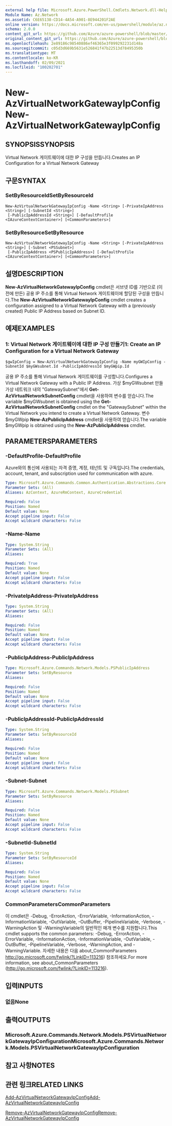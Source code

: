 ```yaml
---
external help file: Microsoft.Azure.PowerShell.Cmdlets.Network.dll-Help.xml
Module Name: Az.Network
ms.assetid: C6E65138-CD14-4A54-A901-8E944201F2AE
online version: https://docs.microsoft.com/en-us/powershell/module/az.network/new-azvirtualnetworkgatewayipconfig
schema: 2.0.0
content_git_url: https://github.com/Azure/azure-powershell/blob/master/src/Network/Network/help/New-AzVirtualNetworkGatewayIpConfig.md
original_content_git_url: https://github.com/Azure/azure-powershell/blob/master/src/Network/Network/help/New-AzVirtualNetworkGatewayIpConfig.md
ms.openlocfilehash: 2e89186c98540886ef46365e3f099292231d148a
ms.sourcegitcommit: c05d3d669b5631e526841f47b22513d78495350b
ms.translationtype: MT
ms.contentlocale: ko-KR
ms.lasthandoff: 02/09/2021
ms.locfileid: "100202701"
---
```

# <span data-ttu-id="d4c52-101">New-AzVirtualNetworkGatewayIpConfig</span><span class="sxs-lookup"><span data-stu-id="d4c52-101">New-AzVirtualNetworkGatewayIpConfig</span></span>

## <span data-ttu-id="d4c52-102">SYNOPSIS</span><span class="sxs-lookup"><span data-stu-id="d4c52-102">SYNOPSIS</span></span>
<span data-ttu-id="d4c52-103">Virtual Network 게이트웨이에 대한 IP 구성을 만듭니다.</span><span class="sxs-lookup"><span data-stu-id="d4c52-103">Creates an IP Configuration for a Virtual Network Gateway</span></span>

## <span data-ttu-id="d4c52-104">구문</span><span class="sxs-lookup"><span data-stu-id="d4c52-104">SYNTAX</span></span>

### <span data-ttu-id="d4c52-105">SetByResourceId</span><span class="sxs-lookup"><span data-stu-id="d4c52-105">SetByResourceId</span></span>
```
New-AzVirtualNetworkGatewayIpConfig -Name <String> [-PrivateIpAddress <String>] [-SubnetId <String>]
 [-PublicIpAddressId <String>] [-DefaultProfile <IAzureContextContainer>] [<CommonParameters>]
```

### <span data-ttu-id="d4c52-106">SetByResource</span><span class="sxs-lookup"><span data-stu-id="d4c52-106">SetByResource</span></span>
```
New-AzVirtualNetworkGatewayIpConfig -Name <String> [-PrivateIpAddress <String>] [-Subnet <PSSubnet>]
 [-PublicIpAddress <PSPublicIpAddress>] [-DefaultProfile <IAzureContextContainer>] [<CommonParameters>]
```

## <span data-ttu-id="d4c52-107">설명</span><span class="sxs-lookup"><span data-stu-id="d4c52-107">DESCRIPTION</span></span>
<span data-ttu-id="d4c52-108">**New-AzVirtualNetworkGatewayIpConfig** cmdlet은 서브넷 ID를 기반으로 (이전에 만든) 공용 IP 주소를 통해 Virtual Network 게이트웨이에 할당된 구성을 만듭니다.</span><span class="sxs-lookup"><span data-stu-id="d4c52-108">The **New-AzVirtualNetworkGatewayIpConfig** cmdlet creates a configuration assigned to a Virtual Network Gateway with a (previously created) Public IP Address based on Subnet ID.</span></span>

## <span data-ttu-id="d4c52-109">예제</span><span class="sxs-lookup"><span data-stu-id="d4c52-109">EXAMPLES</span></span>

### <span data-ttu-id="d4c52-110">1: Virtual Network 게이트웨이에 대한 IP 구성 만들기</span><span class="sxs-lookup"><span data-stu-id="d4c52-110">1: Create an IP Configuration for a Virtual Network Gateway</span></span>
```
$gwIpConfig = New-AzVirtualNetworkGatewayIpConfig -Name myGWIpConfig -SubnetId $myGWsubnet.Id -PublicIpAddressId $myGWpip.Id
```

<span data-ttu-id="d4c52-111">공용 IP 주소를 통해 Virtual Network 게이트웨이를 구성합니다.</span><span class="sxs-lookup"><span data-stu-id="d4c52-111">Configures a Virtual Network Gateway with a Public IP Address.</span></span> <span data-ttu-id="d4c52-112">가상 $myGWsubnet 만들 가상 네트워크 내의 "GatewaySubnet"에서 **Get-AzVirtualNetworkSubnetConfig** cmdlet을 사용하여 변수를 얻습니다.</span><span class="sxs-lookup"><span data-stu-id="d4c52-112">The variable $myGWsubnet is obtained using the **Get-AzVirtualNetworkSubnetConfig** cmdlet on the "GatewaySubnet" within the Virtual Network you intend to create a Virtual Network Gateway.</span></span> <span data-ttu-id="d4c52-113">변수 $myGWpip **New-AzPublicIpAddress** cmdlet을 사용하여 얻습니다.</span><span class="sxs-lookup"><span data-stu-id="d4c52-113">The variable $myGWpip is obtained using the **New-AzPublicIpAddress** cmdlet.</span></span>

## <span data-ttu-id="d4c52-114">PARAMETERS</span><span class="sxs-lookup"><span data-stu-id="d4c52-114">PARAMETERS</span></span>

### <span data-ttu-id="d4c52-115">-DefaultProfile</span><span class="sxs-lookup"><span data-stu-id="d4c52-115">-DefaultProfile</span></span>
<span data-ttu-id="d4c52-116">Azure와의 통신에 사용되는 자격 증명, 계정, 테넌트 및 구독입니다.</span><span class="sxs-lookup"><span data-stu-id="d4c52-116">The credentials, account, tenant, and subscription used for communication with azure.</span></span>

```yaml
Type: Microsoft.Azure.Commands.Common.Authentication.Abstractions.Core.IAzureContextContainer
Parameter Sets: (All)
Aliases: AzContext, AzureRmContext, AzureCredential

Required: False
Position: Named
Default value: None
Accept pipeline input: False
Accept wildcard characters: False
```

### <span data-ttu-id="d4c52-117">-Name</span><span class="sxs-lookup"><span data-stu-id="d4c52-117">-Name</span></span>
```yaml
Type: System.String
Parameter Sets: (All)
Aliases:

Required: True
Position: Named
Default value: None
Accept pipeline input: False
Accept wildcard characters: False
```

### <span data-ttu-id="d4c52-118">-PrivateIpAddress</span><span class="sxs-lookup"><span data-stu-id="d4c52-118">-PrivateIpAddress</span></span>
```yaml
Type: System.String
Parameter Sets: (All)
Aliases:

Required: False
Position: Named
Default value: None
Accept pipeline input: False
Accept wildcard characters: False
```

### <span data-ttu-id="d4c52-119">-PublicIpAddress</span><span class="sxs-lookup"><span data-stu-id="d4c52-119">-PublicIpAddress</span></span>
```yaml
Type: Microsoft.Azure.Commands.Network.Models.PSPublicIpAddress
Parameter Sets: SetByResource
Aliases:

Required: False
Position: Named
Default value: None
Accept pipeline input: False
Accept wildcard characters: False
```

### <span data-ttu-id="d4c52-120">-PublicIpAddressId</span><span class="sxs-lookup"><span data-stu-id="d4c52-120">-PublicIpAddressId</span></span>
```yaml
Type: System.String
Parameter Sets: SetByResourceId
Aliases:

Required: False
Position: Named
Default value: None
Accept pipeline input: False
Accept wildcard characters: False
```

### <span data-ttu-id="d4c52-121">-Subnet</span><span class="sxs-lookup"><span data-stu-id="d4c52-121">-Subnet</span></span>
```yaml
Type: Microsoft.Azure.Commands.Network.Models.PSSubnet
Parameter Sets: SetByResource
Aliases:

Required: False
Position: Named
Default value: None
Accept pipeline input: False
Accept wildcard characters: False
```

### <span data-ttu-id="d4c52-122">-SubnetId</span><span class="sxs-lookup"><span data-stu-id="d4c52-122">-SubnetId</span></span>
```yaml
Type: System.String
Parameter Sets: SetByResourceId
Aliases:

Required: False
Position: Named
Default value: None
Accept pipeline input: False
Accept wildcard characters: False
```

### <span data-ttu-id="d4c52-123">CommonParameters</span><span class="sxs-lookup"><span data-stu-id="d4c52-123">CommonParameters</span></span>
<span data-ttu-id="d4c52-124">이 cmdlet은 -Debug, -ErrorAction, -ErrorVariable, -InformationAction, -InformationVariable, -OutVariable, -OutBuffer, -PipelineVariable, -Verbose, -WarningAction 및 -WarningVariable의 일반적인 매개 변수를 지원합니다.</span><span class="sxs-lookup"><span data-stu-id="d4c52-124">This cmdlet supports the common parameters: -Debug, -ErrorAction, -ErrorVariable, -InformationAction, -InformationVariable, -OutVariable, -OutBuffer, -PipelineVariable, -Verbose, -WarningAction, and -WarningVariable.</span></span> <span data-ttu-id="d4c52-125">자세한 내용은 다음 about_CommonParameters http://go.microsoft.com/fwlink/?LinkID=113216) 참조하세요.</span><span class="sxs-lookup"><span data-stu-id="d4c52-125">For more information, see about_CommonParameters (http://go.microsoft.com/fwlink/?LinkID=113216).</span></span>

## <span data-ttu-id="d4c52-126">입력</span><span class="sxs-lookup"><span data-stu-id="d4c52-126">INPUTS</span></span>

### <span data-ttu-id="d4c52-127">없음</span><span class="sxs-lookup"><span data-stu-id="d4c52-127">None</span></span>

## <span data-ttu-id="d4c52-128">출력</span><span class="sxs-lookup"><span data-stu-id="d4c52-128">OUTPUTS</span></span>

### <span data-ttu-id="d4c52-129">Microsoft.Azure.Commands.Network.Models.PSVirtualNetworkGatewayIpConfiguration</span><span class="sxs-lookup"><span data-stu-id="d4c52-129">Microsoft.Azure.Commands.Network.Models.PSVirtualNetworkGatewayIpConfiguration</span></span>

## <span data-ttu-id="d4c52-130">참고 사항</span><span class="sxs-lookup"><span data-stu-id="d4c52-130">NOTES</span></span>

## <span data-ttu-id="d4c52-131">관련 링크</span><span class="sxs-lookup"><span data-stu-id="d4c52-131">RELATED LINKS</span></span>

[<span data-ttu-id="d4c52-132">Add-AzVirtualNetworkGatewayIpConfig</span><span class="sxs-lookup"><span data-stu-id="d4c52-132">Add-AzVirtualNetworkGatewayIpConfig</span></span>](./Add-AzVirtualNetworkGatewayIpConfig.md)

[<span data-ttu-id="d4c52-133">Remove-AzVirtualNetworkGatewayIpConfig</span><span class="sxs-lookup"><span data-stu-id="d4c52-133">Remove-AzVirtualNetworkGatewayIpConfig</span></span>](./Remove-AzVirtualNetworkGatewayIpConfig.md)
